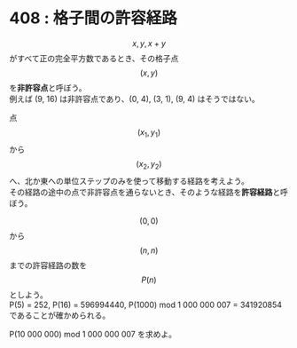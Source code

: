 # 408 : 格子間の許容経路

$$x, y, x+y$$がすべて正の完全平方数であるとき、その格子点$$(x,y)$$を**非許容点**と呼ぼう。\
例えば (9, 16) は非許容点であり、(0, 4), (3, 1), (9, 4) はそうではない。

点$$(x_1, y_1)$$から$$(x_2,y_2)$$へ、北か東への単位ステップのみを使って移動する経路を考えよう。\
その経路の途中の点で非許容点を通らないとき、そのような経路を**許容経路**と呼ぼう。

$$(0, 0)$$から$$(n,n)$$までの許容経路の数を$$P(n)$$としよう。\
P(5) = 252, P(16) = 596994440, P(1000) mod 1 000 000 007 = 341920854 であることが確かめられる。

P(10 000 000) mod 1 000 000 007 を求めよ。
